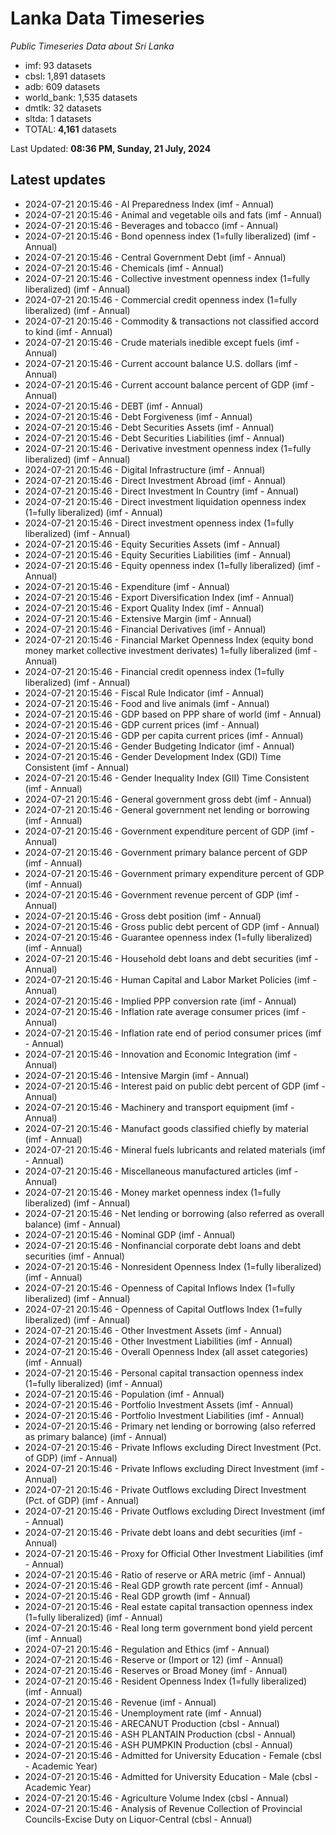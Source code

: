 # Lanka Data Timeseries
*Public Timeseries Data about Sri Lanka*

* imf: 93 datasets
* cbsl: 1,891 datasets
* adb: 609 datasets
* world_bank: 1,535 datasets
* dmtlk: 32 datasets
* sltda: 1 datasets
* TOTAL: **4,161** datasets

Last Updated: **08:36 PM, Sunday, 21 July, 2024**

## Latest updates

* 2024-07-21 20:15:46 - AI Preparedness Index (imf - Annual)
* 2024-07-21 20:15:46 - Animal and vegetable oils and fats (imf - Annual)
* 2024-07-21 20:15:46 - Beverages and tobacco (imf - Annual)
* 2024-07-21 20:15:46 - Bond openness index (1=fully liberalized) (imf - Annual)
* 2024-07-21 20:15:46 - Central Government Debt (imf - Annual)
* 2024-07-21 20:15:46 - Chemicals (imf - Annual)
* 2024-07-21 20:15:46 - Collective investment openness index (1=fully liberalized) (imf - Annual)
* 2024-07-21 20:15:46 - Commercial credit openness index (1=fully liberalized) (imf - Annual)
* 2024-07-21 20:15:46 - Commodity & transactions not classified accord to kind (imf - Annual)
* 2024-07-21 20:15:46 - Crude materials inedible except fuels (imf - Annual)
* 2024-07-21 20:15:46 - Current account balance U.S. dollars (imf - Annual)
* 2024-07-21 20:15:46 - Current account balance percent of GDP (imf - Annual)
* 2024-07-21 20:15:46 - DEBT (imf - Annual)
* 2024-07-21 20:15:46 - Debt Forgiveness (imf - Annual)
* 2024-07-21 20:15:46 - Debt Securities Assets (imf - Annual)
* 2024-07-21 20:15:46 - Debt Securities Liabilities (imf - Annual)
* 2024-07-21 20:15:46 - Derivative investment openness index (1=fully liberalized) (imf - Annual)
* 2024-07-21 20:15:46 - Digital Infrastructure (imf - Annual)
* 2024-07-21 20:15:46 - Direct Investment Abroad (imf - Annual)
* 2024-07-21 20:15:46 - Direct Investment In Country (imf - Annual)
* 2024-07-21 20:15:46 - Direct investment liquidation openness index (1=fully liberalized) (imf - Annual)
* 2024-07-21 20:15:46 - Direct investment openness index (1=fully liberalized) (imf - Annual)
* 2024-07-21 20:15:46 - Equity Securities Assets (imf - Annual)
* 2024-07-21 20:15:46 - Equity Securities Liabilities (imf - Annual)
* 2024-07-21 20:15:46 - Equity openness index (1=fully liberalized) (imf - Annual)
* 2024-07-21 20:15:46 - Expenditure (imf - Annual)
* 2024-07-21 20:15:46 - Export Diversification Index (imf - Annual)
* 2024-07-21 20:15:46 - Export Quality Index (imf - Annual)
* 2024-07-21 20:15:46 - Extensive Margin (imf - Annual)
* 2024-07-21 20:15:46 - Financial Derivatives (imf - Annual)
* 2024-07-21 20:15:46 - Financial Market Openness Index (equity bond money market collective investment derivates) 1=fully liberalized (imf - Annual)
* 2024-07-21 20:15:46 - Financial credit openness index (1=fully liberalized) (imf - Annual)
* 2024-07-21 20:15:46 - Fiscal Rule Indicator (imf - Annual)
* 2024-07-21 20:15:46 - Food and live animals (imf - Annual)
* 2024-07-21 20:15:46 - GDP based on PPP share of world (imf - Annual)
* 2024-07-21 20:15:46 - GDP current prices (imf - Annual)
* 2024-07-21 20:15:46 - GDP per capita current prices (imf - Annual)
* 2024-07-21 20:15:46 - Gender Budgeting Indicator (imf - Annual)
* 2024-07-21 20:15:46 - Gender Development Index (GDI) Time Consistent (imf - Annual)
* 2024-07-21 20:15:46 - Gender Inequality Index (GII) Time Consistent (imf - Annual)
* 2024-07-21 20:15:46 - General government gross debt (imf - Annual)
* 2024-07-21 20:15:46 - General government net lending or borrowing (imf - Annual)
* 2024-07-21 20:15:46 - Government expenditure percent of GDP (imf - Annual)
* 2024-07-21 20:15:46 - Government primary balance percent of GDP (imf - Annual)
* 2024-07-21 20:15:46 - Government primary expenditure percent of GDP (imf - Annual)
* 2024-07-21 20:15:46 - Government revenue percent of GDP (imf - Annual)
* 2024-07-21 20:15:46 - Gross debt position (imf - Annual)
* 2024-07-21 20:15:46 - Gross public debt percent of GDP (imf - Annual)
* 2024-07-21 20:15:46 - Guarantee openness index (1=fully liberalized) (imf - Annual)
* 2024-07-21 20:15:46 - Household debt loans and debt securities (imf - Annual)
* 2024-07-21 20:15:46 - Human Capital and Labor Market Policies (imf - Annual)
* 2024-07-21 20:15:46 - Implied PPP conversion rate (imf - Annual)
* 2024-07-21 20:15:46 - Inflation rate average consumer prices (imf - Annual)
* 2024-07-21 20:15:46 - Inflation rate end of period consumer prices (imf - Annual)
* 2024-07-21 20:15:46 - Innovation and Economic Integration (imf - Annual)
* 2024-07-21 20:15:46 - Intensive Margin (imf - Annual)
* 2024-07-21 20:15:46 - Interest paid on public debt percent of GDP (imf - Annual)
* 2024-07-21 20:15:46 - Machinery and transport equipment (imf - Annual)
* 2024-07-21 20:15:46 - Manufact goods classified chiefly by material (imf - Annual)
* 2024-07-21 20:15:46 - Mineral fuels lubricants and related materials (imf - Annual)
* 2024-07-21 20:15:46 - Miscellaneous manufactured articles (imf - Annual)
* 2024-07-21 20:15:46 - Money market openness index (1=fully liberalized) (imf - Annual)
* 2024-07-21 20:15:46 - Net lending or borrowing (also referred as overall balance) (imf - Annual)
* 2024-07-21 20:15:46 - Nominal GDP (imf - Annual)
* 2024-07-21 20:15:46 - Nonfinancial corporate debt loans and debt securities (imf - Annual)
* 2024-07-21 20:15:46 - Nonresident Openness Index (1=fully liberalized) (imf - Annual)
* 2024-07-21 20:15:46 - Openness of Capital Inflows Index (1=fully liberalized) (imf - Annual)
* 2024-07-21 20:15:46 - Openness of Capital Outflows Index (1=fully liberalized) (imf - Annual)
* 2024-07-21 20:15:46 - Other Investment Assets (imf - Annual)
* 2024-07-21 20:15:46 - Other Investment Liabilities (imf - Annual)
* 2024-07-21 20:15:46 - Overall Openness Index (all asset categories) (imf - Annual)
* 2024-07-21 20:15:46 - Personal capital transaction openness index (1=fully liberalized) (imf - Annual)
* 2024-07-21 20:15:46 - Population (imf - Annual)
* 2024-07-21 20:15:46 - Portfolio Investment Assets (imf - Annual)
* 2024-07-21 20:15:46 - Portfolio Investment Liabilities (imf - Annual)
* 2024-07-21 20:15:46 - Primary net lending or borrowing (also referred as primary balance) (imf - Annual)
* 2024-07-21 20:15:46 - Private Inflows excluding Direct Investment (Pct. of GDP) (imf - Annual)
* 2024-07-21 20:15:46 - Private Inflows excluding Direct Investment (imf - Annual)
* 2024-07-21 20:15:46 - Private Outflows excluding Direct Investment (Pct. of GDP) (imf - Annual)
* 2024-07-21 20:15:46 - Private Outflows excluding Direct Investment (imf - Annual)
* 2024-07-21 20:15:46 - Private debt loans and debt securities (imf - Annual)
* 2024-07-21 20:15:46 - Proxy for Official Other Investment Liabilities (imf - Annual)
* 2024-07-21 20:15:46 - Ratio of reserve or ARA metric (imf - Annual)
* 2024-07-21 20:15:46 - Real GDP growth rate percent (imf - Annual)
* 2024-07-21 20:15:46 - Real GDP growth (imf - Annual)
* 2024-07-21 20:15:46 - Real estate capital transaction openness index (1=fully liberalized) (imf - Annual)
* 2024-07-21 20:15:46 - Real long term government bond yield percent (imf - Annual)
* 2024-07-21 20:15:46 - Regulation and Ethics (imf - Annual)
* 2024-07-21 20:15:46 - Reserve or (Import or 12) (imf - Annual)
* 2024-07-21 20:15:46 - Reserves or Broad Money (imf - Annual)
* 2024-07-21 20:15:46 - Resident Openness Index (1=fully liberalized) (imf - Annual)
* 2024-07-21 20:15:46 - Revenue (imf - Annual)
* 2024-07-21 20:15:46 - Unemployment rate (imf - Annual)
* 2024-07-21 20:15:46 - ARECANUT Production (cbsl - Annual)
* 2024-07-21 20:15:46 - ASH PLANTAIN Production (cbsl - Annual)
* 2024-07-21 20:15:46 - ASH PUMPKIN Production (cbsl - Annual)
* 2024-07-21 20:15:46 - Admitted for University Education - Female (cbsl - Academic Year)
* 2024-07-21 20:15:46 - Admitted for University Education - Male (cbsl - Academic Year)
* 2024-07-21 20:15:46 - Agriculture Volume Index (cbsl - Annual)
* 2024-07-21 20:15:46 - Analysis of Revenue Collection of Provincial Councils-Excise Duty on Liquor-Central (cbsl - Annual)